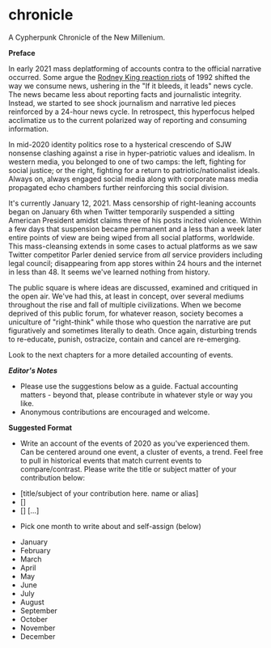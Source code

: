 # chronicle
A Cypherpunk Chronicle of the New Millenium.


**Preface**

In early 2021 mass deplatforming of accounts contra to the official narrative occurred. Some argue the [Rodney King reaction riots](https://www.npr.org/2017/04/26/524744989/when-la-erupted-in-anger-a-look-back-at-the-rodney-king-riots) of 1992 shifted the way we consume news, ushering in the "If it bleeds, it leads" news cycle. The news became less about reporting facts and journalistic integrity. Instead, we started to see shock journalism and narrative led pieces reinforced by a 24-hour news cycle. In retrospect, this hyperfocus helped acclimatize us to the current polarized way of reporting and consuming information.

In mid-2020 identity politics rose to a hysterical crescendo of SJW nonsense clashing against a rise in hyper-patriotic values and idealism. In western media, you belonged to one of two camps: the left, fighting for social justice; or the right, fighting for a return to patriotic/nationalist ideals. Always on, always engaged social media along with corporate mass media propagated echo chambers further reinforcing this social division.

It's currently January 12, 2021. Mass censorship of right-leaning accounts began on January 6th when Twitter temporarily suspended a sitting American President amidst claims three of his posts incited violence. Within a few days that suspension became permanent and a less than a week later entire points of view are being wiped from all social platforms, worldwide. This mass-cleansing extends in some cases to actual platforms as we saw Twitter competitor Parler denied service from *all* service providers including legal council; disappearing from app stores within 24 hours and the internet in less than 48. It seems we've learned nothing from history.

The public square is where ideas are discussed, examined and critiqued in the open air. We've had this, at least in concept, over several mediums throughout the rise and fall of multiple civilizations. When we become deprived of this public forum, for whatever reason, society becomes a uniculture of "right-think" while those who question the narrative are put figuratively and sometimes literally to death. Once again, disturbing trends to re-educate, punish, ostracize, contain and cancel are re-emerging.

Look to the next chapters for a more detailed accounting of events.


***Editor's Notes*** 

* Please use the suggestions below as a guide. Factual accounting matters - beyond that, please contribute in whatever style or way you like.
* Anonymous contributions are encouraged and welcome.


**Suggested Format**

* Write an account of the events of 2020 as you've experienced them. Can be centered around one event, a cluster of events, a trend. Feel free to pull in historical events that match current events to compare/contrast. Please write the title or subject matter of your contribution below:
- [title/subject of your contribution here. name or alias]
- []
- []
[...]

* Pick one month to write about and self-assign (below)
- January
- February
- March
- April
- May
- June
- July
- August
- September
- October
- November
- December
